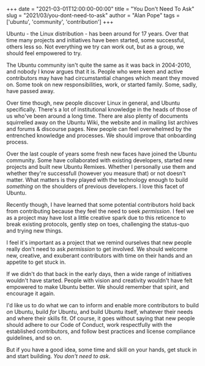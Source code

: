 +++
date = "2021-03-01T12:00:00-00:00"
title = "You Don't Need To Ask"
slug = "2021/03/you-dont-need-to-ask"
author = "Alan Pope"
tags = ['ubuntu', 'community', 'contribution']
+++

Ubuntu - the Linux distribution - has been around for 17 years. Over that time many projects and initiatives have been started, some successful, others less so. Not everything we try can work out, but as a group, we should feel empowered to try.

The Ubuntu community isn't quite the same as it was back in 2004-2010, and nobody I know argues that it is. People who were keen and active contributors may have had circumstantial changes which meant they moved on. Some took on new responsibilities, work, or started family. Some, sadly, have passed away. 

Over time though, new people discover Linux in general, and Ubuntu specifically. There's a lot of institutional knowledge in the heads of those of us who've been around a long time. There are also plenty of documents squirrelled away on the Ubuntu Wiki, the website and in mailing list archives and forums & discourse pages. New people can feel overwhelmed by the entrenched knowledge and processes. We should improve that onboarding process.

Over the last couple of years some fresh new faces have joined the Ubuntu community. Some have collaborated with existing developers, started new projects and built new Ubuntu Remixes. Whether I personally use them and whether they're successfull (however you measure that) or not doesn't matter. What matters is they played with the technology enough to build *something* on the shoulders of previous developers. I love this facet of Ubuntu.

Recently though, I have learned that some potential contributors hold back from contributing because they feel the need to seek *permission*. I feel we as a project may have lost a little creative spark due to this reticence to break existing protocols, gently step on toes, challenging the status-quo and trying new things.

I feel it's important as a project that we remind ourselves that new people really don't need to ask *permission* to get involved. We should welcome new, creative, and exuberant contributors with time on their hands and an appetite to get stuck in. 

If we didn't do that back in the early days, then a wide range of initiatives wouldn't have started. People with vision and creativity wouldn't have felt empowered to make Ubuntu better. We should remember that spirit, and encourage it again.

I'd like us to do what we can to inform and enable more contributors to build *on* Ubuntu, build *for* Ubuntu, and build Ubuntu itself, whatever their needs and where their skills fit. Of course, it goes without saying that new people should adhere to our Code of Conduct, work respectfully with the established contributors, and follow best practices and license compliance guidelines, and so on.

But if you have a good idea, some time and skill on your hands, get stuck in and start building. *You don't need to ask*.